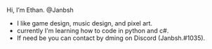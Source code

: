Hi, I’m Ethan. @Janbsh
- I like game design, music design, and pixel art. 
- currently I'm learning how to code in python and c#.
- If need be you can contact by dming on Discord (Janbsh.#1035).

<!---
Janbsh/Janbsh is a ✨ special ✨ repository because its `README.md` (this file) appears on your GitHub profile.
You can click the Preview link to take a look at your changes.
--->
